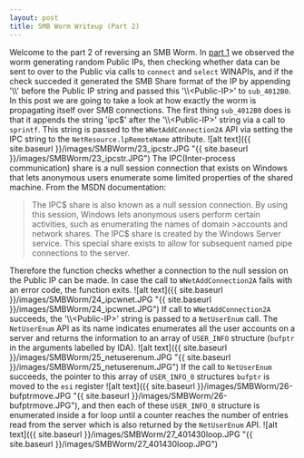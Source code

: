 ```yaml
---
layout: post
title: SMB Worm Writeup (Part 2)
---
```


Welcome to the part 2 of reversing an SMB Worm. In [part 1](https://evilsapphire.github.io/SMBWorm-Writeup-Part-1/) we observed the worm generating random Public IPs, then checking whether data can be sent to over to the Public via calls to `connect` and `select` WINAPIs, and if the check succeded it generated the SMB Share format of the IP by appending '\\\\' before the Public IP string and passed this '\\\\\<Public-IP>' to `sub_4012B0`. In this post we are going to take a look at how exactly the worm is propagating itself over SMB connections.
The first thing `sub_4012B0` does is that it appends the string 'ipc$' after the '\\\\\<Public-IP>' string via a call to `sprintf`. This string is passed to the `WNetAddConnection2A` API via setting the IPC string to the `NetResource.lpRemoteName` attribute. 
![alt text]({{ site.baseurl }}/images/SMBWorm/23_ipcstr.JPG "{{ site.baseurl }}/images/SMBWorm/23_ipcstr.JPG")
The IPC(Inter-process communication) share is a null session connection that exists on Windows that lets anonymous users enumerate some limited properties of the shared machine. From the MSDN documentation:
>The IPC$ share is also known as a null session connection. By using this session, Windows lets anonymous users perform certain activities, such as enumerating the names of domain >accounts and network shares. The IPC$ share is created by the Windows Server service. This special share exists to allow for subsequent named pipe connections to the server.

Therefore the function checks whether a connection to the null session on the Public IP can be made. In case the call to `WNetAddConnection2A` fails with an error code, the function exits.
![alt text]({{ site.baseurl }}/images/SMBWorm/24_ipcwnet.JPG "{{ site.baseurl }}/images/SMBWorm/24_ipcwnet.JPG")
If call to `WNetAddConnection2A` succeeds, the '\\\\\<Public-IP>' string is passed to a `NetUserEnum` call. The `NetUserEnum` API as its name indicates enumerates all the user accounts on a server and returns the information to an array of `USER_INFO` structure (`bufptr` in the arguments labelled by IDA).
![alt text]({{ site.baseurl }}/images/SMBWorm/25_netuserenum.JPG "{{ site.baseurl }}/images/SMBWorm/25_netuserenum.JPG")
If the call to `NetUserEnum` succeeds, the pointer to this array of `USER_INFO_0` structures `bufptr` is moved to the `esi` register ![alt text]({{ site.baseurl }}/images/SMBWorm/26-bufptrmove.JPG "{{ site.baseurl }}/images/SMBWorm/26-bufptrmove.JPG"), and then each of these `USER_INFO_0` structure is enumerated inside a for loop until a counter reaches the number of entries read from the server which is also returned by the `NetUserEnum` API.
![alt text]({{ site.baseurl }}/images/SMBWorm/27_401430loop.JPG "{{ site.baseurl }}/images/SMBWorm/27_401430loop.JPG")
 


 
